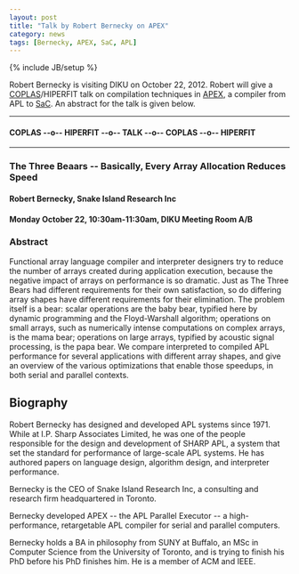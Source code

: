 ```yaml
---
layout: post
title: "Talk by Robert Bernecky on APEX"
category: news
tags: [Bernecky, APEX, SaC, APL]
---
```

{% include JB/setup %}

Robert Bernecky is visiting DIKU on October 22, 2012. Robert will give
a [COPLAS](www.coplas.org)/HIPERFIT talk on compilation techniques in
[APEX](http://www.snakeisland.com/apexup.htm), a compiler from APL to
[SaC](http://www.sac-home.org/). An abstract for the talk is given
below.

---
#### COPLAS --o-- HIPERFIT --o-- TALK --o-- COPLAS --o-- HIPERFIT
---

### The Three Beaars -- Basically, Every Array Allocation Reduces Speed

#### Robert Bernecky, Snake Island Research Inc

#### Monday October 22, 10:30am-11:30am, DIKU Meeting Room A/B

### Abstract

Functional array language compiler and interpreter designers try to
reduce the number of arrays created during application execution,
because the negative impact of arrays on performance is so dramatic.
Just as The Three Bears had different requirements for their own
satisfaction, so do differing array shapes have different requirements
for their elimination. The problem itself is a bear: scalar operations
are the baby bear, typified here by dynamic programming and the
Floyd-Warshall algorithm; operations on small arrays, such as
numerically intense computations on complex arrays, is the mama bear;
operations on large arrays, typified by acoustic signal processing, is
the papa bear.  We compare interpreted to compiled APL performance for
several applications with different array shapes, and give an overview
of the various optimizations that enable those speedups, in both
serial and parallel contexts.

## Biography

Robert Bernecky has designed and developed APL systems since 1971.
While at I.P. Sharp Associates Limited, he was one of the people
responsible for the design and development of SHARP APL, a system that
set the standard for performance of large-scale APL systems.  He has
authored papers on language design, algorithm design, and interpreter
performance.

Bernecky is the CEO of Snake Island Research Inc, a consulting and
research firm headquartered in Toronto.

Bernecky developed APEX -- the APL Parallel Executor -- a high-
performance, retargetable APL compiler for serial and parallel
computers.

Bernecky holds a BA in philosophy from SUNY at Buffalo, an MSc in
Computer Science from the University of Toronto, and is trying to
finish his PhD before his PhD finishes him.  He is a member of ACM and
IEEE.
